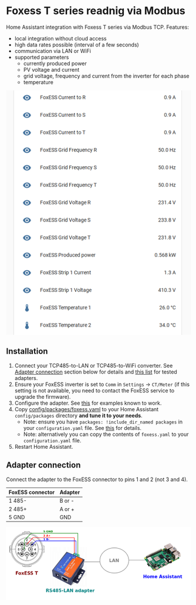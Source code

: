 # Foxess T series readnig via Modbus

Home Assistant integration with Foxess T series via Modbus TCP. Features:

* local integration without cloud access
* high data rates possible (interval of a few seconds)
* communication via LAN or WiFi
* supported parameters
  * currently produced power
  * PV voltage and current
  * grid voltage, frequency and current from the inverter for each phase
  * temperature

![Screenshot](images/ha_values.png)

## Installation
1. Connect your TCP485-to-LAN or TCP485-to-WiFi converter. See [Adapter connection](#adapter-connection) section below for details and [this list](adapters/README.md) for tested adapters. 
2. Ensure your FoxESS inverter is set to `Comm` in `Settings` -> `CT/Meter` (if this setting is not available, you need to contact the FoxESS service to upgrade the firmware). 
2. Configure the adapter. See [this](adapters/README.md) for examples known to work.
3. Copy [config/packages/foxess.yaml](config/packages/foxess.yaml) to your Home Assistant `config/packages` directory **and tune it to your needs**.
   * Note: ensure you have `packages: !include_dir_named packages` in your `configuration.yaml` file. See
     [this](https://www.home-assistant.io/docs/configuration/packages/) for details.
   * Note: alternatively you can copy the contents of `foxess.yaml` to your `configuration.yaml` file.
4. Restart Home Assistant.

## Adapter connection
Connect the adapter to the FoxESS connector to pins 1 and 2 (not 3 and 4).

| FoxESS connector | Adapter |
|------------------|---------|
| 1  485-          | B or -  |
| 2  485+          | A or +  |
| 5  GND           | GND     |

![Adapter connection](images/connection.png)